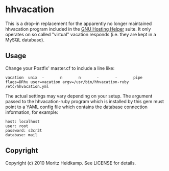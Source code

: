 # hhvacation

This is a drop-in replacement for the apparently no longer maintained
hhvacation program included in the
[GNU Hosting Helper](http://hostingsoftware.net/) suite. It only
operates on so called "virtual" vacation responds (i.e. they are kept
in a MySQL database).

## Usage

Change your Postfix' master.cf to include a line like:
 
    vacation  unix  -       n       n       -       -       pipe flags=DRhu user=vacation argv=/usr/bin/hhvacation-ruby /etc/hhvacation.yml
   
The actual settings may vary depending on your setup. The argument
passed to the hhvacation-ruby program which is installed by this gem
must point to a YAML config file which contains the database
connection information, for example:

    host: localhost
    user: root
    password: s3cr3t
    database: mail

## Copyright

Copyright (c) 2010 Moritz Heidkamp. See LICENSE for details.
